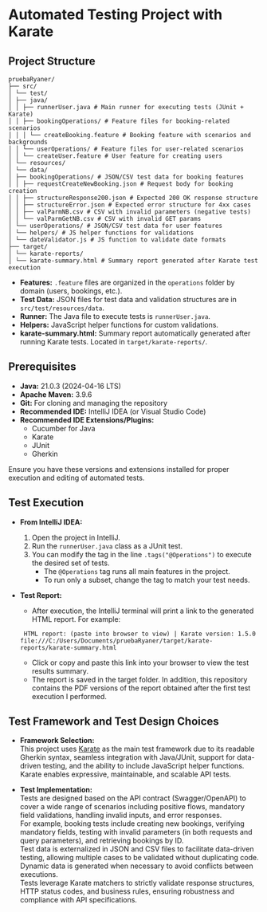 # Automated Testing Project with Karate

## Project Structure
```
pruebaRyaner/
├── src/
│ └── test/
│ ├── java/
│ │ ├── runnerUser.java # Main runner for executing tests (JUnit + Karate)
│ │ ├── bookingOperations/ # Feature files for booking-related scenarios
│ │ │ └── createBooking.feature # Booking feature with scenarios and backgrounds
│ │ └── userOperations/ # Feature files for user-related scenarios
│ │ └── createUser.feature # User feature for creating users
│ └── resources/
│ └── data/
│ ├── bookingOperations/ # JSON/CSV test data for booking features
│ │ ├── requestCreateNewBooking.json # Request body for booking creation
│ │ ├── structureResponse200.json # Expected 200 OK response structure
│ │ ├── structureError.json # Expected error structure for 4xx cases
│ │ ├── valParmNB.csv # CSV with invalid parameters (negative tests)
│ │ └── valParmGetNB.csv # CSV with invalid GET params
│ └── userOperations/ # JSON/CSV test data for user features
│ └── helpers/ # JS helper functions for validations
│ └── dateValidator.js # JS function to validate date formats
├── target/
│ └── karate-reports/
│ └── karate-summary.html # Summary report generated after Karate test execution
```

- **Features:** `.feature` files are organized in the `operations` folder by domain (users, bookings, etc.).
- **Test Data:** JSON files for test data and validation structures are in `src/test/resources/data`.
- **Runner:** The Java file to execute tests is `runnerUser.java`.
- **Helpers:** JavaScript helper functions for custom validations.
- **karate-summary.html:** Summary report automatically generated after running Karate tests. Located in `target/karate-reports/`.


## Prerequisites

- **Java:** 21.0.3 (2024-04-16 LTS)
- **Apache Maven:** 3.9.6
- **Git:** For cloning and managing the repository
- **Recommended IDE:** IntelliJ IDEA (or Visual Studio Code)
- **Recommended IDE Extensions/Plugins:**
  - Cucumber for Java
  - Karate
  - JUnit
  - Gherkin

Ensure you have these versions and extensions installed for proper execution and editing of automated tests.

## Test Execution

- **From IntelliJ IDEA:**
  1. Open the project in IntelliJ.
  2. Run the `runnerUser.java` class as a JUnit test.
  3. You can modify the tag in the line `.tags("@Operations")` to execute the desired set of tests.
     - The `@Operations` tag runs all main features in the project.
     - To run only a subset, change the tag to match your test needs.

- **Test Report:**
  - After execution, the IntelliJ terminal will print a link to the generated HTML report.
    For example:  
   ```
    HTML report: (paste into browser to view) | Karate version: 1.5.0
   file:///C:/Users/Documents/pruebaRyaner/target/karate-reports/karate-summary.html
    ```
  - Click or copy and paste this link into your browser to view the test results summary.
  - The report is saved in the target folder. In addition, this repository contains the PDF versions of the report obtained after the first test execution I performed.


## Test Framework and Test Design Choices
- **Framework Selection:**  
  This project uses [Karate](https://github.com/karatelabs/karate) as the main test framework due to its readable Gherkin syntax, seamless integration with Java/JUnit, support for data-driven testing, and the ability to include JavaScript helper functions. Karate enables expressive, maintainable, and scalable API tests.

- **Test Implementation:**  
  Tests are designed based on the API contract (Swagger/OpenAPI) to cover a wide range of scenarios including positive flows, mandatory field validations, handling invalid inputs, and error responses.  
  For example, booking tests include creating new bookings, verifying mandatory fields, testing with invalid parameters (in both requests and query parameters), and retrieving bookings by ID.  
  Test data is externalized in JSON and CSV files to facilitate data-driven testing, allowing multiple cases to be validated without duplicating code. Dynamic data is generated when necessary to avoid conflicts between executions.  
  Tests leverage Karate matchers to strictly validate response structures, HTTP status codes, and business rules, ensuring robustness and compliance with API specifications.
